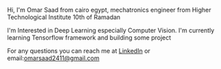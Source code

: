Hi, I'm Omar Saad from cairo egypt, mechatronics engineer from Higher Technological Institute 10th of Ramadan

I'm Interested in Deep Learning especially Computer Vision. I'm currently learning Tensorflow framework and building some project 

For any questions you can reach me at [LinkedIn](https://www.linkedin.com/in/omar-saad24/) or email:omarsaad2411@gmail.com
